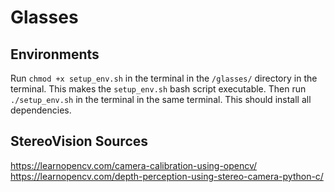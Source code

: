# Glasses

## Environments

Run ```chmod +x setup_env.sh``` in the terminal in the ```/glasses/``` directory in the terminal. This makes the ```setup_env.sh``` bash script executable. 
Then run ```./setup_env.sh``` in the terminal in the same terminal. This should install all dependencies.


## StereoVision Sources
https://learnopencv.com/camera-calibration-using-opencv/
https://learnopencv.com/depth-perception-using-stereo-camera-python-c/
